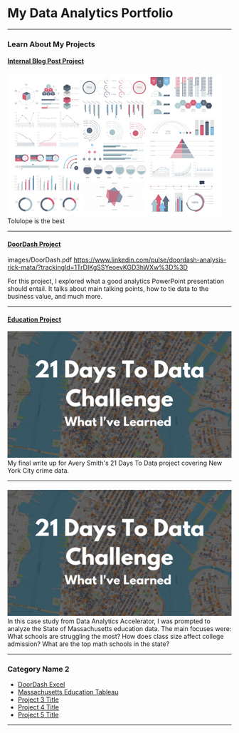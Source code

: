 # My Data Analytics Portfolio

---

### Learn About My Projects

#### [Internal Blog Post Project](/bank)
<img src="images/dummy_thumbnail.jpg?raw=true"/>
Tolulope is the best

---
#### [DoorDash Project](1673588418280.png)
images/DoorDash.pdf
<https://www.linkedin.com/pulse/doordash-analysis-rick-mata/?trackingId=1TrDIKgSSYeoevKGD3hWXw%3D%3D>

For this project, I explored what a good analytics PowerPoint presentation should entail. It talks about main talking points, how to tie data to the business value, and much more.

---
#### [Education Project](https://github.com/TcuMata25/TcuMata25.GitHub.io/blob/8e51fca8613dba6778858dd0dbd5ff5f33a7807c/Massachusetts%20Edu.md)
[<img src="images/21 Days To Data Challenge What I've Learned Cover.png?raw=true"/>](https://www.linkedin.com/pulse/what-i-learned-21-days-data-avery-smith)
My final write up for Avery Smith's 21 Days To Data project covering New York City crime data. 


---
#### []()
[<img src="images/21 Days To Data Challenge What I've Learned Cover.png?raw=true"/>](https://www.linkedin.com/pulse/what-i-learned-21-days-data-avery-smith)
In this case study from Data Analytics Accelerator, I was prompted to analyze the State of Massachusetts education data. The main focuses were:
What schools are struggling the most?
How does class size affect college admission?
What are the top math schools in the state? 

---

### Category Name 2

- [DoorDash Excel](https://www.linkedin.com/pulse/doordash-analysis-rick-mata/?trackingId=3i6wD8dCQt2EYHZJw6ZvaQ%3D%3D)
- [Massachusetts Education Tableau](https://www.linkedin.com/pulse/massachusetts-school-analytics-rick-mata)
- [Project 3 Title](http://example.com/)
- [Project 4 Title](http://example.com/)
- [Project 5 Title](http://example.com/)

---




